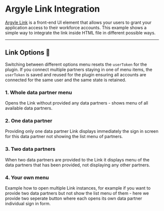 # Argyle Link Integration

[Argyle Link](https://argyle.io/docs/argyle-link/overview) is a front-end UI element that allows your users to grant your application access to their workforce accounts. This example shows a simple way to integrate the link inside HTML file in different possible ways.

---

## Link Options :crystal_ball:

Switching between different options menu resets the `userToken` for the plugin. If you connect multiple partners staying in one of menu items, the `userToken` is saved and reused for the plugin ensuring all accounts are connected for the same user and the same state is retained.

### 1. Whole data partner menu

Opens the Link without provided any data partners - shows menu of all available data partners.

### 2. One data partner

Providing only one data partner Link displays immediately the sign in screen for this data partner not showing the list menu of partners.

### 3. Two data partners

When two data partners are provided to the Link it displays menu of the data partners that has been provided, not displaying any other partners.

### 4. Your own menu

Example how to open multiple Link instances, for example if you want to provide two data partners but not show the list menu of them - here we provide two seperate button where each opens its own data partner individual sign in form.
